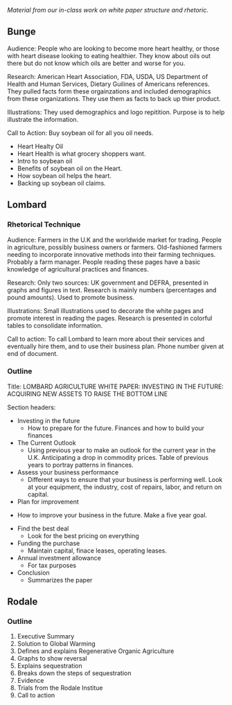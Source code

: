 *Material from our in-class work on white paper structure and rhetoric.*

## Bunge

Audience: People who are looking to become more heart healthy, or those with heart disease looking to eating healthier. They know about oils out there but do not know which oils are better and worse for you. 

Research: American Heart Association, FDA, USDA, US Department of Health and Human Services, Dietary Guilines of Americans references. They pulled facts form these orgainzations and included demographics from these organizations. They use them as facts to back up thier product. 

Illustrations: They used demographics and logo repitition. Purpose is to help illustrate the information. 

Call to Action: Buy soybean oil for all you oil needs. 

- Heart Healty Oil
- Heart Health is what grocery shoppers want. 
- Intro to soybean oil
- Benefits of soybean oil on the Heart. 
- How soybean oil helps the heart. 
- Backing up soybean oil claims. 

## Lombard 

### Rhetorical Technique

Audience: Farmers in the U.K and the worldwide market for trading. People in agriculture, possibly business owners or farmers. Old-fashioned farmers needing to incorporate innovative methods into their farming techniques. Probably a farm manager. People reading these pages have a basic knowledge of agricultural practices and finances.

Research: Only two sources: UK government and DEFRA, presented in graphs and figures in text. Research is mainly numbers (percentages and pound amounts). Used to promote business.

Illustrations: Small illustrations used to decorate the white pages and promote interest in reading the pages. Research is presented in colorful tables to consolidate information.

Call to action: To call Lombard to learn more about their services and eventually hire them, and to use their business plan. Phone number given at end of document.

### Outline

Title: LOMBARD AGRICULTURE WHITE PAPER: INVESTING IN THE FUTURE:
ACQUIRING NEW ASSETS TO RAISE THE BOTTOM LINE 

Section headers:
 
- Investing in the future     
  + How to prepare for the future. Finances and how to build your finances      
- The Current Outlook
  + Using previous year to make an outlook for the current year in the U.K. Anticipating a drop in commodity prices. Table of previous years to portray patterns in finances. 
- Assess your business performance 
  + Different ways to ensure that your business is performing well. Look at your equipment, the industry, cost of repairs, labor, and return on capital. 
 - Plan for improvement
  + How to improve your business in the future. Make a five year goal. 
- Find the best deal
  + Look for the best pricing on everything
- Funding the purchase
  + Maintain capital, finace leases, operating leases.
- Annual investment allowance
  + For tax purposes 
- Conclusion
  + Summarizes the paper
  
## Rodale

### Outline

1. Executive Summary
2. Solution to Global Warming
3. Defines and explains Regenerative Organic Agriculture
4. Graphs to show reversal
5. Explains sequestration 
6. Breaks down the steps of sequestration
7. Evidence 
8. Trials from the Rodale Institue 
9. Call to action 
